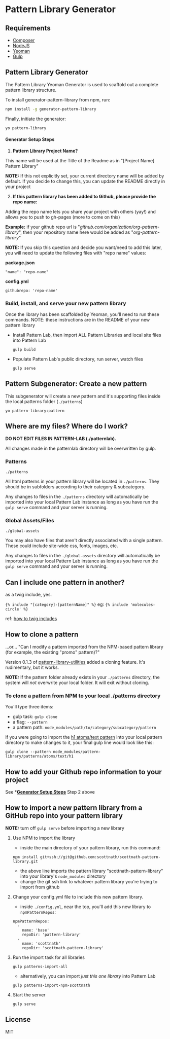 # Pattern Library Generator


## Requirements

* [Composer](https://getcomposer.org)
* [NodeJS](https://nodejs.org)
* [Yeoman](http://yeoman.io)
* [Gulp](http://gulpjs.com/)

## Pattern Library Generator

The Pattern Library Yeoman Generator is used to scaffold out a complete pattern library structure.

To install generator-pattern-library from npm, run:

```bash
npm install -g generator-pattern-library
```

Finally, initiate the generator:

```bash
yo pattern-library
```

#### Generator Setup Steps
1. **Pattern Library Project Name?**
  
  This name will be used at the Title of the Readme as in "[Project Name] Pattern Library"
  
  **NOTE:**  If this not explicitly set, your current directory name will be added by default. If you decide to change this, you can update the README directly in your project
  
  
2. **If this pattern library has been added to Github, please provide the repo name:**

  Adding the repo name lets you share your project with others (yay!) and allows you to push to gh-pages (more to come on this) 
  
  **Example:** if your github repo url is "*github.com/organization/org-pattern-library*", then your repository name here would be added as "*org-pattern-library*"

  **NOTE:** If you skip this question and decide you want/need to add this later, you will need to update the following files with "repo name" values:
  
  **package.json**
  
  `"name": "repo-name"`
  
  **config.yml**
  
  `githubrepo: 'repo-name'`


### Build, install, and serve your new pattern library

Once the library has been scaffolded by Yeoman, you'll need to run these commands. NOTE: these instructions are in the README of your new pattern library

* Install Pattern Lab, then import ALL Pattern Libraries and local site files into Pattern Lab

  `gulp build`
  
* Populate Pattern Lab's public directory, run server, watch files
  
  `gulp serve`

## Pattern Subgenerator: Create a new pattern

This subgenerator will create a new pattern and it's supporting files inside the local patterns folder (`./patterns`)

```
yo pattern-library:pattern
```

## Where are my files? Where do I work?

**DO NOT EDIT FILES IN PATTERN-LAB (./patternlab).** 

All changes made in the patternlab directory will be overwritten by gulp.

### Patterns

`./patterns`

All html patterns in your pattern library will be located in `./patterns`. They should be in subfolders according to their category & subcategory.

Any changes to files in the `./patterns` directory will automatically be imported into your local Pattern Lab instance as long as you have run the `gulp serve` command and your server is running.

### Global Assets/Files

`./global-assets`

You may also have files that aren't directly associated with a single pattern. These could include site-wide css, fonts, images, etc. 

Any changes to files in the `./global-assets` directory will automatically be imported into your local Pattern Lab instance as long as you have run the `gulp serve` command and your server is running.

## Can I include one pattern in another?

as a twig include, yes.

 `{% include "[category]-[patternName]" %}` eg: `{% include 'molecules-circle' %}`

 ref: [how to twig includes](https://github.com/pattern-lab/patternengine-php-twig#pattern-includes)

## How to clone a pattern

...or... "Can I modify a pattern imported from the NPM-based pattern library (for example, the existing "promo" pattern)?"

Version 0.1.3 of [pattern-library-utilities](https://github.com/pattern-library/pattern-library-utilities) added a cloning feature. It's rudimentary, but it works.

**NOTE:** If the pattern folder already exists in your `./patterns` directory, the system will *not* overwrite your local folder. It will exit without cloning.

### To clone a pattern from NPM to your local ./patterns directory

You'll type three items:

* gulp task: `gulp clone`
* a flag: `--pattern`
* a pattern path: `node_modules/path/to/category/subcategory/pattern`

If you were going to import the [h1 atoms/text pattern](https://github.com/pattern-library/pattern-library/tree/master/patterns/atoms/text/h1) into your local pattern directory to make changes to it, your final gulp line would look like this:

`gulp clone --pattern node_modules/pattern-library/patterns/atoms/text/h1`


## How to add your Github repo information to your project
     
See ***[Generator Setup Steps](#generator-setup-steps)** Step 2 above
  

## How to import a new pattern library from a GitHub repo into your pattern library

**NOTE:**  turn off `gulp serve` before importing a new library

1. Use NPM to import the library

    * inside the main directory of your pattern library, run this command:

    ```
    npm install git+ssh://git@github.com:scottnath/scottnath-pattern-library.git
    ```
    * the above line imports the pattern library "scottnath-pattern-library" into your library's `node_modules` directory
    * change the git ssh link to whatever pattern library you're trying to import from github
    
2. Change your config.yml file to include this new pattern library.
    * inside `./config.yml`, near the top, you'll add this new library to `npmPatternRepos`:

    ```
    npmPatternRepos:
      -
        name: 'base'
        repoDir: 'pattern-library'
      -
        name: 'scottnath'
        repoDir: 'scottnath-pattern-library'
    ```
3. Run the import task for all libraries

    ```
    gulp patterns-import-all
    ```
    
    * alternatively, you can import *just this one library* into Pattern Lab    

    ```
    gulp patterns-import-npm-scottnath
    ```
4. Start the server


    `gulp serve`

## License

MIT
